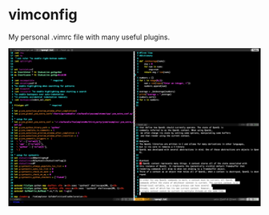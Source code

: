 # vimconfig
My personal .vimrc file with many useful plugins.


![Alt text](https://github.com/arthurealike/vimconfig/blob/master/Screen%20Shot%202020-06-22%20at%20Latest.png
 "Vimconfig")
